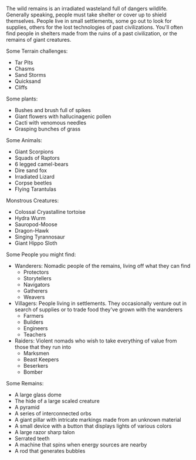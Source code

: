 The wild remains is an irradiated wasteland full of dangers wildlife. Generally speaking, people must take shelter or cover up to shield themselves. People live in small settlements, some go out to look for supplies, others for the lost technologies of past civilizations. You'll often find people in shelters made from the ruins of a past civilization, or the remains of giant creatures.

Some Terrain challenges:
- Tar Pits
- Chasms
- Sand Storms
- Quicksand
- Cliffs

Some plants:
- Bushes and brush full of spikes
- Giant flowers with hallucinagenic pollen
- Cacti with venomous needles
- Grasping bunches of grass

Some Animals:
- Giant Scorpions
- Squads of Raptors
- 6 legged camel-bears
- Dire sand fox
- Irradiated Lizard
- Corpse beetles
- Flying Tarantulas

Monstrous Creatures:
- Colossal Cryastalline tortoise
- Hydra Wurm
- Sauropod-Moose
- Dragon-Hawk
- Singing Tyrannosaur
- Giant Hippo Sloth

Some People you might find:
- Wanderers: Nomadic people of the remains, living off what they can find
    - Protectors
    - Storytellers
    - Navigators
    - Gatherers
    - Weavers
- Villagers: People living in settlements. They occasionally venture out in search of supplies or to trade food they've grown with the wanderers
    - Farmers
    - Builders
    - Engineers
    - Teachers
- Raiders: Violent nomads who wish to take everything of value from those that they run into
    - Marksmen
    - Beast Keepers
    - Beserkers
    - Bomber

Some Remains:
- A large glass dome
- The hide of a large scaled creature
- A pyramid
- A series of interconnected orbs
- A giant pillar with intricate markings made from an unknown material
- A small device with a button that displays lights of various colors
- A large razor sharp talon
- Serrated teeth
- A machine that spins when energy sources are nearby
- A rod that generates bubbles
